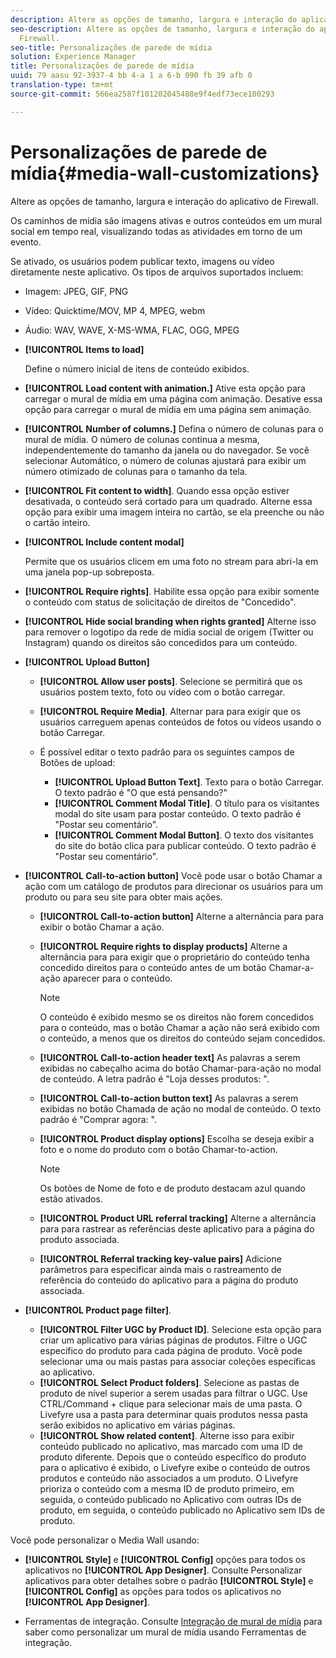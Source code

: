 ```yaml
---
description: Altere as opções de tamanho, largura e interação do aplicativo de Firewall.
seo-description: Altere as opções de tamanho, largura e interação do aplicativo de
  Firewall.
seo-title: Personalizações de parede de mídia
solution: Experience Manager
title: Personalizações de parede de mídia
uuid: 79 aasu 92-3937-4 bb 4-a 1 a 6-b 090 fb 39 afb 0
translation-type: tm+mt
source-git-commit: 566ea2587f101202045488e9f4edf73ece100293

---
```



# Personalizações de parede de mídia{#media-wall-customizations}

Altere as opções de tamanho, largura e interação do aplicativo de Firewall.



Os caminhos de mídia são imagens ativas e outros conteúdos em um mural social em tempo real, visualizando todas as atividades em torno de um evento.

Se ativado, os usuários podem publicar texto, imagens ou vídeo diretamente neste aplicativo. Os tipos de arquivos suportados incluem:

* Imagem: JPEG, GIF, PNG
* Vídeo: Quicktime/MOV, MP 4, MPEG, webm
* Áudio: WAV, WAVE, X-MS-WMA, FLAC, OGG, MPEG

* **[!UICONTROL Items to load]**

   Define o número inicial de itens de conteúdo exibidos.

* **[!UICONTROL Load content with animation.]** Ative esta opção para carregar o mural de mídia em uma página com animação. Desative essa opção para carregar o mural de mídia em uma página sem animação.
* **[!UICONTROL Number of columns.]** Defina o número de colunas para o mural de mídia. O número de colunas continua a mesma, independentemente do tamanho da janela ou do navegador. Se você selecionar Automático, o número de colunas ajustará para exibir um número otimizado de colunas para o tamanho da tela.
* **[!UICONTROL Fit content to width]**. Quando essa opção estiver desativada, o conteúdo será cortado para um quadrado. Alterne essa opção para exibir uma imagem inteira no cartão, se ela preenche ou não o cartão inteiro.
* **[!UICONTROL Include content modal]**

   Permite que os usuários clicem em uma foto no stream para abri-la em uma janela pop-up sobreposta.

* **[!UICONTROL Require rights]**. Habilite essa opção para exibir somente o conteúdo com status de solicitação de direitos de "Concedido".
* **[!UICONTROL Hide social branding when rights granted]** Alterne isso para remover o logotipo da rede de mídia social de origem (Twitter ou Instagram) quando os direitos são concedidos para um conteúdo.

* **[!UICONTROL Upload Button]**

   * **[!UICONTROL Allow user posts]**. Selecione se permitirá que os usuários postem texto, foto ou vídeo com o botão carregar.
   * **[!UICONTROL Require Media]**. Alternar para para exigir que os usuários carreguem apenas conteúdos de fotos ou vídeos usando o botão Carregar.
   * É possível editar o texto padrão para os seguintes campos de Botões de upload:

      * **[!UICONTROL Upload Button Text]**. Texto para o botão Carregar. O texto padrão é "O que está pensando?"
      * **[!UICONTROL Comment Modal Title]**. O título para os visitantes modal do site usam para postar conteúdo. O texto padrão é "Postar seu comentário".
      * **[!UICONTROL Comment Modal Button]**. O texto dos visitantes do site do botão clica para publicar conteúdo. O texto padrão é "Postar seu comentário".

* **[!UICONTROL Call-to-action button]** Você pode usar o botão Chamar a ação com um catálogo de produtos para direcionar os usuários para um produto ou para seu site para obter mais ações.

   * **[!UICONTROL Call-to-action button]** Alterne a alternância para para exibir o botão Chamar a ação.
   * **[!UICONTROL Require rights to display products]** Alterne a alternância para para exigir que o proprietário do conteúdo tenha concedido direitos para o conteúdo antes de um botão Chamar-a-ação aparecer para o conteúdo.

      >[!NOTE]
      >
      >O conteúdo é exibido mesmo se os direitos não forem concedidos para o conteúdo, mas o botão Chamar a ação não será exibido com o conteúdo, a menos que os direitos do conteúdo sejam concedidos.

   * **[!UICONTROL Call-to-action header text]** As palavras a serem exibidas no cabeçalho acima do botão Chamar-para-ação no modal de conteúdo. A letra padrão é "Loja desses produtos: ".
   * **[!UICONTROL Call-to-action button text]** As palavras a serem exibidas no botão Chamada de ação no modal de conteúdo. O texto padrão é "Comprar agora: ".
   * **[!UICONTROL Product display options]** Escolha se deseja exibir a foto e o nome do produto com o botão Chamar-to-action.

      >[!NOTE]
      >
      >Os botões de Nome de foto e de produto destacam azul quando estão ativados.

   * **[!UICONTROL Product URL referral tracking]** Alterne a alternância para para rastrear as referências deste aplicativo para a página do produto associada.
   * **[!UICONTROL Referral tracking key-value pairs]** Adicione parâmetros para especificar ainda mais o rastreamento de referência do conteúdo do aplicativo para a página do produto associada.

* **[!UICONTROL Product page filter]**.
   * **[!UICONTROL Filter UGC by Product ID]**. Selecione esta opção para criar um aplicativo para várias páginas de produtos. Filtre o UGC específico do produto para cada página de produto. Você pode selecionar uma ou mais pastas para associar coleções específicas ao aplicativo.
   * **[!UICONTROL Select Product folders]**. Selecione as pastas de produto de nível superior a serem usadas para filtrar o UGC. Use CTRL/Command + clique para selecionar mais de uma pasta. O Livefyre usa a pasta para determinar quais produtos nessa pasta serão exibidos no aplicativo em várias páginas.
   * **[!UICONTROL Show related content]**. Alterne isso para exibir conteúdo publicado no aplicativo, mas marcado com uma ID de produto diferente. Depois que o conteúdo específico do produto para o aplicativo é exibido, o Livefyre exibe o conteúdo de outros produtos e conteúdo não associados a um produto. O Livefyre prioriza o conteúdo com a mesma ID de produto primeiro, em seguida, o conteúdo publicado no Aplicativo com outras IDs de produto, em seguida, o conteúdo publicado no Aplicativo sem IDs de produto.

Você pode personalizar o Media Wall usando:

* **[!UICONTROL Style]** e **[!UICONTROL Config]** opções para todos os aplicativos no **[!UICONTROL App Designer]**. Consulte Personalizar aplicativos para obter detalhes sobre o padrão **[!UICONTROL Style]** e **[!UICONTROL Config]** as opções para todos os aplicativos no **[!UICONTROL App Designer]**.

* Ferramentas de integração. Consulte [Integração de mural de mídia](/help/implementation/c-app-integrations/c-media-wall-integration.md) para saber como personalizar um mural de mídia usando Ferramentas de integração.

